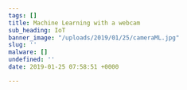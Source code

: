 ```yaml
---
tags: []
title: Machine Learning with a webcam
sub_heading: IoT
banner_image: "/uploads/2019/01/25/cameraML.jpg"
slug: ''
malware: []
undefined: ''
date: 2019-01-25 07:58:51 +0000

---
```

